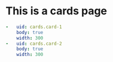 
# This is a cards page

```yaml cards
-   uid: cards.card-1
    body: true
    width: 300
-   uid: cards.card-2
    body: true
    width: 300
```
